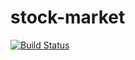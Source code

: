 stock-market
============
[![Build Status](https://travis-ci.org/marksupalla/stock-market.svg?branch=master)](https://travis-ci.org/marksupalla/stock-market)
